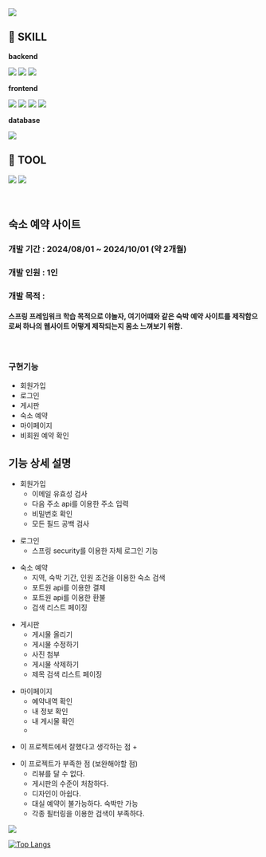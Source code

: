 
<img src="https://capsule-render.vercel.app/api?type=waving&color=BDBDC8&height=150&section=header"/>

## 🔨 SKILL
<div>
  <p><strong>backend</strong></p>
  <img src="https://img.shields.io/badge/java-007396?style=for-the-badge&logo=java&logoColor=white">
  <img src="https://img.shields.io/badge/spring-6DB33F?style=for-the-badge&logo=spring&logoColor=white">
  <img src="https://img.shields.io/badge/mybatis-000000?style=for-the-badge&logo=mybatist&logoColor=black">
</div>

<div>
  <p><strong>frontend</strong></p>
  <img src="https://img.shields.io/badge/html5-E34F26?style=for-the-badge&logo=html5&logoColor=white">
  <img src="https://img.shields.io/badge/css-1572B6?style=for-the-badge&logo=css3&logoColor=white">
  <img src="https://img.shields.io/badge/javascript-F7DF1E?style=for-the-badge&logo=javascript&logoColor=black">
  <img src="https://img.shields.io/badge/thymeleaf-005F0F?style=for-the-badge&logo=thymeleaf&logoColor=white">
</div>

<div>
  <p><strong>database</strong></p>
    <img src="https://img.shields.io/badge/h2-005F0F?style=for-the-badge&logo=h2&logoColor=white">
</div>

## 🔨 TOOL
<div>
    <img src="https://img.shields.io/badge/IntelliJIDEA-000000?style=for-the-badge&logo=IntelliJIDEA&logoColor=white">
    <img src="https://img.shields.io/badge/visualstudiocode-007ACC?style=for-the-badge&logo=visualstudiocode&logoColor=white"> 
</div>

<br>
<br>

## 숙소 예약 사이트

<div>
  <h3>개발 기간 : 2024/08/01 ~ 2024/10/01 (약 2개월)</h3>
  <h3>개발 인원 : 1인</h3>
  <h3>개발 목적 : </h3>
<h4>
스프링 프레임워크 학습 목적으로 야놀자, 여기어떄와 같은 숙박 예약 사이트를 제작함으로써 하나의 웹사이트 어떻게 제작되는지 몸소 느껴보기 위함.
</h4>
  <br>
  
</div>

<div>
  <h3>구현기능</h3>
  <ul>
    <li>회원가입</li>
    <li>로그인</li>
    <li>게시판</li>
    <li>숙소 예약</li>
    <li>마이페이지</li>
    <li>비회원 예약 확인</li>
  </ul>
</div>

## 기능 상세 설명

<div>

+ 회원가입
    + 이메일 유효성 검사
    + 다음 주소 api를 이용한 주소 입력
    + 비밀번호 확인
    + 모든 필드 공백 검사

</div>

<div>

+ 로그인
  + 스프링 security를 이용한 자체 로그인 기능

</div>


<div>

+ 숙소 예약
  + 지역, 숙박 기간, 인원 조건을 이용한 숙소 검색
  + 포트원 api를 이용한 결제
  + 포트원 api를 이용한 환불
  + 검색 리스트 페이징

</div>



<div>

+ 게시판
    + 게시물 올리기
    + 게시물 수정하기
    + 사진 첨부
    + 게시물 삭제하기
    + 제목 검색 리스트 페이징

</div>

<div>

+ 마이페이지
    + 예약내역 확인
    + 내 정보 확인
    + 내 게시물 확인
    + 

</div>

<div>

+ 이 프로젝트에서 잘했다고 생각하는 점
  + 

</div>

<div>

+ 이 프로젝트가 부족한 점 (보완해야할 점)
  + 리뷰를 달 수 없다.
  + 게시판의 수준이 처참하다.
  + 디자인이 아쉽다.
  + 대실 예약이 불가능하다. 숙박만 가능
  + 각종 필터링을 이용한 검색이 부족하다.
</div>

<img src="https://capsule-render.vercel.app/api?type=waving&color=BDBDC8&height=150&section=footer"/>




[![Top Langs](https://github-readme-stats.vercel.app/api/top-langs/?username=hyc4841)](https://github.com/anuraghazra/github-readme-stats)

